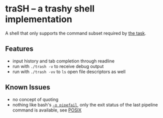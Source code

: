 # traSH – a trashy shell implementation

A shell that only supports the command subset required by [the task](https://tu-dresden.de/ing/informatik/sya/professur-fuer-betriebssysteme/studium/praktika-seminare/komplexpraktikum-systemnahe-programmierung?set_language=en).

## Features

  * input history and tab completion through readline
  * run with `./trash -v` to receive debug output
  * run with `./trash -vv` to `ls` open file descriptors as well

## Known Issues

  * no concept of quoting
  * nothing like bash's [`-o pipefail`](https://www.gnu.org/software/bash/manual/html_node/The-Set-Builtin.html),
    only the exit status of the last pipeline command is available, see [POSIX](https://pubs.opengroup.org/onlinepubs/9699919799/utilities/V3_chap02.html#tag_18_09_02)
